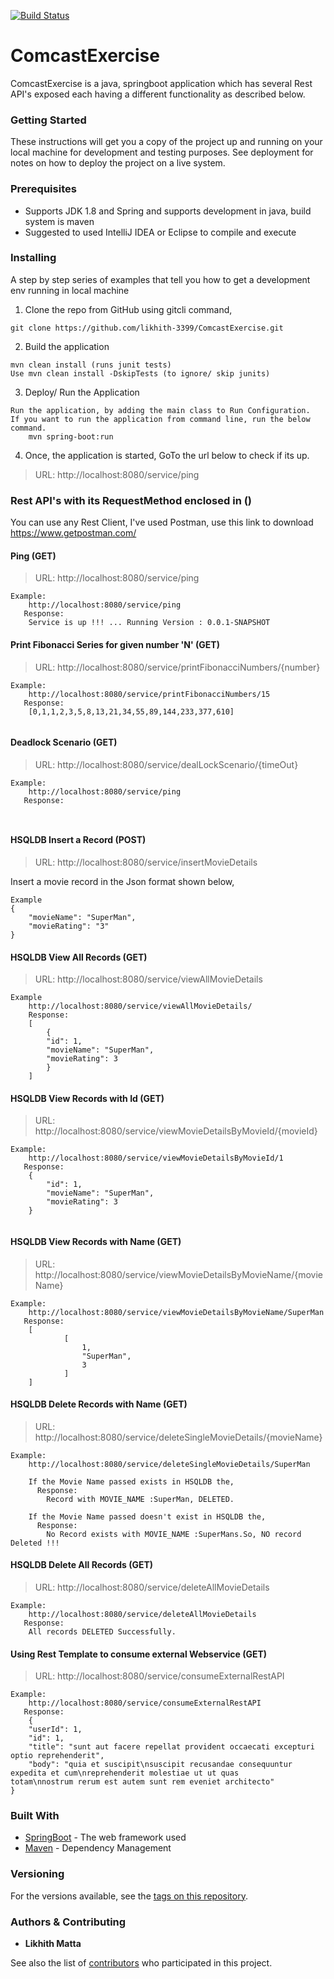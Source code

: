 [![Build Status](http://54.82.248.248:8080/job/test/badge/icon)](http://54.82.248.248:8080/job/test/)

# ComcastExercise

ComcastExercise is a java, springboot application which has several Rest API's exposed each having a different functionality as described below.

### Getting Started

These instructions will get you a copy of the project up and running on your local machine for development and testing purposes. See deployment for notes on how to deploy the project on a live system.

### Prerequisites

- Supports JDK 1.8 and Spring and supports development in java, build system is maven
- Suggested to used IntelliJ IDEA or Eclipse to compile and execute


### Installing

A step by step series of examples that tell you how to get a development env running in local machine

1. Clone the repo from GitHub using gitcli command,

```
git clone https://github.com/likhith-3399/ComcastExercise.git
```

2. Build the application
```
mvn clean install (runs junit tests)
Use mvn clean install -DskipTests (to ignore/ skip junits)
```

3. Deploy/ Run the Application
```
Run the application, by adding the main class to Run Configuration.
If you want to run the application from command line, run the below command.
	mvn spring-boot:run
```

4. Once, the application is started, GoTo the url below to check if its up.
>	URL: http://localhost:8080/service/ping


### Rest API's with its RequestMethod enclosed in ()
You can use any Rest Client, I've used Postman, use this link to download https://www.getpostman.com/

#### Ping (GET)
>	URL: http://localhost:8080/service/ping
```
Example:
	http://localhost:8080/service/ping
   Response:
   	Service is up !!! ... Running Version : 0.0.1-SNAPSHOT
```

####	Print Fibonacci Series for given number 'N' (GET)
>	URL: http://localhost:8080/service/printFibonacciNumbers/{number}
```
Example:
	http://localhost:8080/service/printFibonacciNumbers/15
   Response:
   	[0,1,1,2,3,5,8,13,21,34,55,89,144,233,377,610]
   	
```

####	Deadlock Scenario (GET)
>	URL: http://localhost:8080/service/dealLockScenario/{timeOut}
```
Example:
	http://localhost:8080/service/ping
   Response:
   	
   	
```

####	HSQLDB Insert a Record (POST)
>	URL: http://localhost:8080/service/insertMovieDetails

Insert a movie record in the Json format shown below,
```
Example
{
	"movieName": "SuperMan",
	"movieRating": "3"
}
```

####	HSQLDB View All Records (GET)
>	URL: http://localhost:8080/service/viewAllMovieDetails
```
Example
	http://localhost:8080/service/viewAllMovieDetails/
	Response:
	[
	    {
		"id": 1,
		"movieName": "SuperMan",
		"movieRating": 3
	    }
	]

```

####	HSQLDB View Records with Id (GET)
>	URL: http://localhost:8080/service/viewMovieDetailsByMovieId/{movieId}
```
Example:
	http://localhost:8080/service/viewMovieDetailsByMovieId/1
   Response:
   	{
    	"id": 1,
    	"movieName": "SuperMan",
    	"movieRating": 3
	}
   	
```

####	HSQLDB View Records with Name (GET)
>	URL: http://localhost:8080/service/viewMovieDetailsByMovieName/{movieName}
```
Example:
	http://localhost:8080/service/viewMovieDetailsByMovieName/SuperMan
   Response:
   	[
    		[
        		1,
        		"SuperMan",
        		3
    		]
	]
```

####	HSQLDB Delete Records with Name (GET)
>	URL: http://localhost:8080/service/deleteSingleMovieDetails/{movieName}
```
Example:
	http://localhost:8080/service/deleteSingleMovieDetails/SuperMan

	If the Movie Name passed exists in HSQLDB the,
	  Response:
		Record with MOVIE_NAME :SuperMan, DELETED.
		
	If the Movie Name passed doesn't exist in HSQLDB the,
	  Response:
		No Record exists with MOVIE_NAME :SuperMans.So, NO record Deleted !!!
```

####	HSQLDB Delete All Records (GET)
>	URL: http://localhost:8080/service/deleteAllMovieDetails
```
Example:
	http://localhost:8080/service/deleteAllMovieDetails
   Response:
   	All records DELETED Successfully.
```

####	Using Rest Template to consume external Webservice (GET)
>	URL: http://localhost:8080/service/consumeExternalRestAPI
```
Example:
	http://localhost:8080/service/consumeExternalRestAPI
   Response:
   	{
    "userId": 1,
    "id": 1,
    "title": "sunt aut facere repellat provident occaecati excepturi optio reprehenderit",
    "body": "quia et suscipit\nsuscipit recusandae consequuntur expedita et cum\nreprehenderit molestiae ut ut quas       totam\nnostrum rerum est autem sunt rem eveniet architecto"
}
```



### Built With

* [SpringBoot](https://spring.io/guides/gs/spring-boot/) - The web framework used
* [Maven](https://maven.apache.org/) - Dependency Management


### Versioning

For the versions available, see the [tags on this repository](https://github.com/likhith-3399/ComcastExercise/releases). 


### Authors & Contributing

* **Likhith Matta**

See also the list of [contributors](https://github.com/likhith-3399/ComcastExercise/contributors) who participated in this project.
